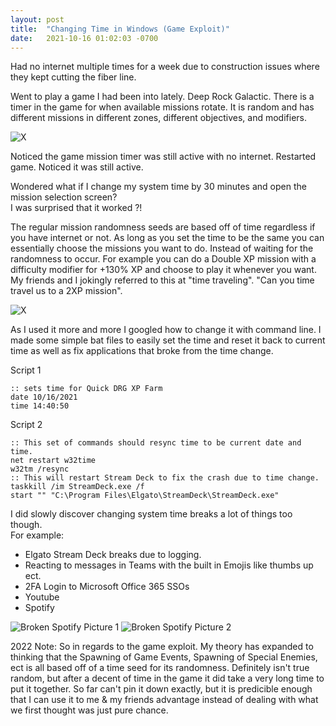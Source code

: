 ```yaml
---
layout: post
title:  "Changing Time in Windows (Game Exploit)"
date:   2021-10-16 01:02:03 -0700
---
```

Had no internet multiple times for a week due to construction issues where they kept cutting the fiber line. 

Went to play a game I had been into lately. Deep Rock Galactic. There is a timer in the game for when available missions rotate. It is random and has different missions in different zones, different objectives, and modifiers.

<picture>
	<img 
		src="{{site.url}}{{site.baseurl}}\assets\images\CTIW-1.webp" 
		alt="X"
	>
</picture>

Noticed the game mission timer was still active with no internet.
Restarted game. Noticed it was still active.

Wondered what if I change my system time by 30 minutes and open the mission selection screen?  
I was surprised that it worked ?!

The regular mission randomness seeds are based off of time regardless if you have internet or not. As long as you set the time to be the same you can essentially choose the missions you want to do. Instead of waiting for the randomness to occur. For example you can do a Double XP mission with a difficulty modifier for +130% XP and choose to play it whenever you want. My friends and I jokingly referred to this at "time traveling". "Can you time travel us to a 2XP mission".

<picture>
	<img 
		src="{{site.url}}{{site.baseurl}}\assets\images\CTIW-2.webp" 
		alt="X"
	>
</picture>

As I used it more and more I googled how to change it with command line.
I made some simple bat files to easily set the time and reset it back to current time as well as fix applications that broke from the time change.

Script 1
```
:: sets time for Quick DRG XP Farm
date 10/16/2021
time 14:40:50
```

Script 2
```
:: This set of commands should resync time to be current date and time.
net restart w32time
w32tm /resync
:: This will restart Stream Deck to fix the crash due to time change.
taskkill /im StreamDeck.exe /f
start "" "C:\Program Files\Elgato\StreamDeck\StreamDeck.exe"
```

I did slowly discover changing system time breaks a lot of things too though. 
<br>For example:
* Elgato Stream Deck breaks due to logging.
* Reacting to messages in Teams with the built in Emojis like thumbs up ect.
* 2FA Login to Microsoft Office 365 SSOs
* Youtube
* Spotify
<picture>
	<img 
		src="{{site.url}}{{site.baseurl}}\assets\images\CTIW-3.webp" 
		alt="Broken Spotify Picture 1"
	>
</picture>
<picture>
	<img 
		src="{{site.url}}{{site.baseurl}}\assets\images\CTIW-4.webp" 
		alt="Broken Spotify Picture 2"
	>
</picture>


2022 Note: So in regards to the game exploit. My theory has expanded to thinking that the Spawning of Game Events, Spawning of Special Enemies, ect is all based off of a time seed for its randomness. Definitely isn't true random, but after a decent of time in the game it did take a very long time to put it together. So far can't pin it down exactly, but it is predicible enough that I can use it to me & my friends advantage instead of dealing with what we first thought was just pure chance.
